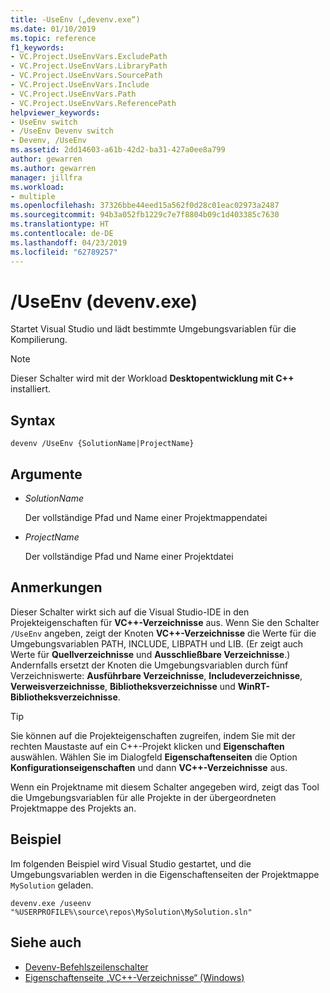 ```yaml
---
title: -UseEnv („devenv.exe“)
ms.date: 01/10/2019
ms.topic: reference
f1_keywords:
- VC.Project.UseEnvVars.ExcludePath
- VC.Project.UseEnvVars.LibraryPath
- VC.Project.UseEnvVars.SourcePath
- VC.Project.UseEnvVars.Include
- VC.Project.UseEnvVars.Path
- VC.Project.UseEnvVars.ReferencePath
helpviewer_keywords:
- UseEnv switch
- /UseEnv Devenv switch
- Devenv, /UseEnv
ms.assetid: 2dd14603-a61b-42d2-ba31-427a0ee8a799
author: gewarren
ms.author: gewarren
manager: jillfra
ms.workload:
- multiple
ms.openlocfilehash: 37326bbe44eed15a562f0d28c01eac02973a2487
ms.sourcegitcommit: 94b3a052fb1229c7e7f8804b09c1d403385c7630
ms.translationtype: HT
ms.contentlocale: de-DE
ms.lasthandoff: 04/23/2019
ms.locfileid: "62789257"
---
```

# <a name="useenv-devenvexe"></a>/UseEnv (devenv.exe)

Startet Visual Studio und lädt bestimmte Umgebungsvariablen für die Kompilierung.

> [!NOTE]
> Dieser Schalter wird mit der Workload **Desktopentwicklung mit C++** installiert.

## <a name="syntax"></a>Syntax

```shell
devenv /UseEnv {SolutionName|ProjectName}
```

## <a name="arguments"></a>Argumente

- *SolutionName*

  Der vollständige Pfad und Name einer Projektmappendatei

- *ProjectName*

  Der vollständige Pfad und Name einer Projektdatei

## <a name="remarks"></a>Anmerkungen

Dieser Schalter wirkt sich auf die Visual Studio-IDE in den Projekteigenschaften für **VC++-Verzeichnisse** aus. Wenn Sie den Schalter `/UseEnv` angeben, zeigt der Knoten **VC++-Verzeichnisse** die Werte für die Umgebungsvariablen PATH, INCLUDE, LIBPATH und LIB. (Er zeigt auch Werte für **Quellverzeichnisse** und **Ausschließbare Verzeichnisse**.) Andernfalls ersetzt der Knoten die Umgebungsvariablen durch fünf Verzeichniswerte: **Ausführbare Verzeichnisse**, **Includeverzeichnisse**, **Verweisverzeichnisse**, **Bibliotheksverzeichnisse** und **WinRT-Bibliotheksverzeichnisse**.

> [!TIP]
> Sie können auf die Projekteigenschaften zugreifen, indem Sie mit der rechten Maustaste auf ein C++-Projekt klicken und **Eigenschaften** auswählen. Wählen Sie im Dialogfeld **Eigenschaftenseiten** die Option **Konfigurationseigenschaften** und dann **VC++-Verzeichnisse** aus.

Wenn ein Projektname mit diesem Schalter angegeben wird, zeigt das Tool die Umgebungsvariablen für alle Projekte in der übergeordneten Projektmappe des Projekts an.

## <a name="example"></a>Beispiel

Im folgenden Beispiel wird Visual Studio gestartet, und die Umgebungsvariablen werden in die Eigenschaftenseiten der Projektmappe `MySolution` geladen.

```shell
devenv.exe /useenv "%USERPROFILE%\source\repos\MySolution\MySolution.sln"
```

## <a name="see-also"></a>Siehe auch

- [Devenv-Befehlszeilenschalter](../../ide/reference/devenv-command-line-switches.md)
- [Eigenschaftenseite „VC++-Verzeichnisse“ (Windows)](/cpp/ide/vcpp-directories-property-page)
